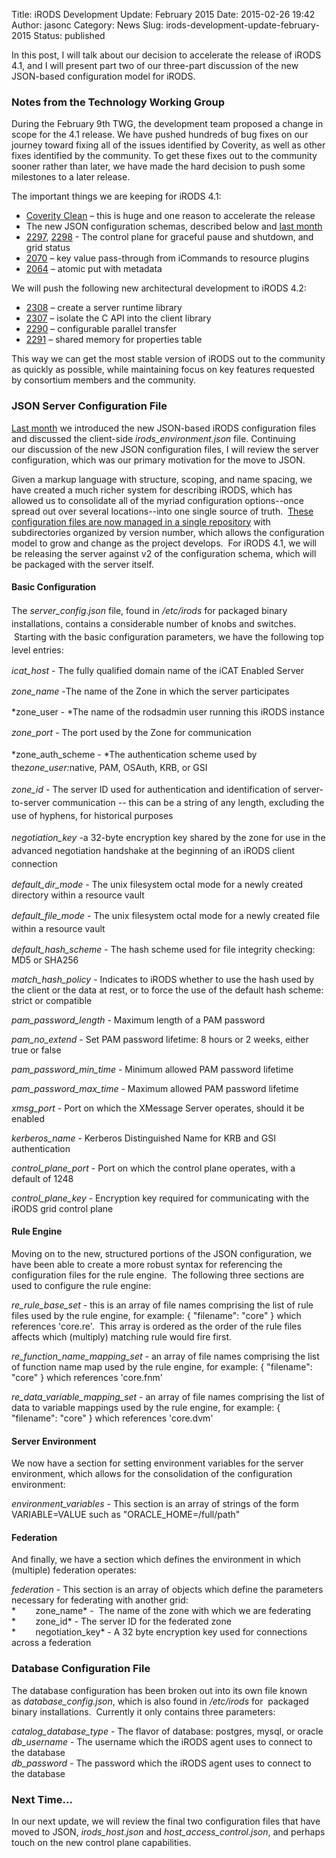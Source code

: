 Title: iRODS Development Update: February 2015
Date: 2015-02-26 19:42
Author: jasonc
Category: News
Slug: irods-development-update-february-2015
Status: published

In this post, I will talk about our decision to accelerate the release
of iRODS 4.1, and I will present part two of our three-part discussion
of the new JSON-based configuration model for iRODS.

<!--more-->

### Notes from the Technology Working Group

During the February 9th TWG, the development team proposed a change in
scope for the 4.1 release. We have pushed hundreds of bug fixes on our
journey toward fixing all of the issues identified by Coverity, as well
as other fixes identified by the community. To get these fixes out to
the community sooner rather than later, we have made the hard decision
to push some milestones to a later release.

The important things we are keeping for iRODS 4.1:

-   [Coverity Clean](https://scan.coverity.com/projects/2605) – this is
    huge and one reason to accelerate the release
-   The new JSON configuration schemas, described below and [last
    month](http://irods.org/post/irods-development-update-january-2015/)
-   [2297](https://github.com/irods/irods/issues/2297),
    [2298](https://github.com/irods/irods/issues/2298) - The control
    plane for graceful pause and shutdown, and grid status
-   [2070](https://github.com/irods/irods/issues/2070) – key value
    pass-through from iCommands to resource plugins
-   [2064](https://github.com/irods/irods/issues/2064) – atomic put with
    metadata

We will push the following new architectural development to iRODS 4.2:

-   [2308](https://github.com/irods/irods/issues/2308) – create a server
    runtime library
-   [2307](https://github.com/irods/irods/issues/2307) – isolate the C
    API into the client library
-   [2290](https://github.com/irods/irods/issues/2290) – configurable
    parallel transfer
-   [2291](https://github.com/irods/irods/issues/2291) – shared memory
    for properties table

This way we can get the most stable version of iRODS out to the
community as quickly as possible, while maintaining focus on key
features requested by consortium members and the community.

### JSON Server Configuration File

[Last
month](http://irods.org/post/irods-development-update-january-2015) we
introduced the new JSON-based iRODS configuration files and discussed
the client-side *irods\_environment.json* file. Continuing
our discussion of the new JSON configuration files, I will review the
server configuration, which was our primary motivation for the move to
JSON.

Given a markup language with structure, scoping, and name spacing, we
have created a much richer system for describing iRODS, which has
allowed us to consolidate all of the myriad configuration options--once
spread out over several locations--into one single source of truth.
 [These configuration files are now managed in a single
repository](https://github.com/irods/irods_schema_configuration) with
subdirectories organized by version number, which allows the
configuration model to grow and change as the project develops.  For
iRODS 4.1, we will be releasing the server against v2 of the
configuration schema, which will be packaged with the server itself.

#### Basic Configuration

<span style="line-height: 1.5;">The *server\_config.json* file, found in
*/etc/irods* for packaged binary installations, contains a considerable
number of knobs and switches.  Starting with the basic configuration
parameters, we have the following top level entries:</span>

*icat\_host* - The fully qualified domain name of the iCAT Enabled
Server

*zone\_name -*<span style="line-height: 1.5;">The name of the Zone in
which the server participates</span>

*zone\_user - *The name of the rodsadmin user running this iRODS
instance

*zone\_port*<span style="line-height: 1.5;"> - The port used by the Zone
for communication  
</span>

*zone\_auth\_scheme - *<span style="line-height: 1.5;">The
authentication scheme used by the</span>*zone\_user:*<span
style="line-height: 1.5;">native, PAM, OSAuth, KRB, or GSI  
</span>

*zone\_id*<span style="line-height: 1.5;"> - The server ID used for
authentication and identification of server-to-server communication --
this can be a string of any length, excluding the use of hyphens, for
historical purposes</span>

*negotiation\_key -*<span style="line-height: 1.5;">a 32-byte encryption
key shared by the zone for use in the advanced negotiation handshake at
the beginning of an iRODS client connection  
</span>

*default\_dir\_mode* - The unix filesystem octal mode for a newly
created directory within a resource vault

*default\_file\_mode*<span style="line-height: 1.5;"> - The unix
filesystem octal mode for a newly created file within a resource
vault</span>

*default\_hash\_scheme* - The hash scheme used for file integrity
checking: MD5 or SHA256

*match\_hash\_policy* - Indicates to iRODS whether to use the hash
used by the client or the data at rest, or to force the use of the
default hash scheme: strict or compatible

*pam\_password\_length* - Maximum length of a PAM password

*pam\_no\_extend* - Set PAM password lifetime: 8 hours or 2 weeks,
either true or false

*pam\_password\_min\_time* - Minimum allowed PAM password lifetime

*pam\_password\_max\_time* - Maximum allowed PAM password lifetime

*xmsg\_port* - Port on which the XMessage Server operates, should it be
enabled

*kerberos\_name* - Kerberos Distinguished Name for KRB and GSI
authentication

*control\_plane\_port* - Port on which the control plane operates, with
a default of 1248

*control\_plane\_key* - Encryption key required for communicating with
the iRODS grid control plane

#### Rule Engine

Moving on to the new, structured portions of the JSON configuration, we
have been able to create a more robust syntax for referencing the
configuration files for the rule engine.  The following three sections
are used to configure the rule engine:

*re\_rule\_base\_set* - this is an array of file names comprising the
list of rule files used by the rule engine, for example: { "filename":
"core" } which references 'core.re'.  This array is ordered as the order
of the rule files affects which (multiply) matching rule would fire
first.

*re\_function\_name\_mapping\_set* - an array of file names comprising
the list of function name map used by the rule engine, for example: {
"filename": "core" } which references 'core.fnm'

*re\_data\_variable\_mapping\_set* - an array of file names comprising
the list of data to variable mappings used by the rule engine, for
example: { "filename": "core" } which references 'core.dvm'

#### Server Environment

We now have a section for setting environment variables for the server
environment, which allows for the consolidation of the configuration
environment:

*environment\_variables* - This section is an array of strings of the
form VARIABLE=VALUE such as "ORACLE\_HOME=/full/path"

#### Federation

And finally, we have a section which defines the environment in which
(multiple) federation operates:

*federation* - This section is an array of objects which define the
parameters necessary for federating with another grid:  
*        zone\_name* -  The name of the zone with which we are
federating  
*        zone\_id* - The server ID for the federated zone  
*        negotiation\_key* - A 32 byte encryption key used for
connections across a federation

### Database Configuration File

The database configuration has been broken out into its own file known
as *database\_config.json*, which is also found in */etc/irods* for
 packaged binary installations.  Currently it only contains three
parameters:

*catalog\_database\_type* - The flavor of database: postgres, mysql, or
oracle  
*db\_username* - The username which the iRODS agent uses to connect to
the database  
*db\_password* - The password which the iRODS agent uses to connect to
the database

### Next Time...

In our next update, we will review the final two configuration files
that have moved to JSON, *irods\_host.json* and
*host\_access\_control.json*, and perhaps touch on the new control plane
capabilities.
